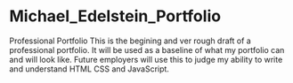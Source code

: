 # Michael_Edelstein_Portfolio
Professional Portfolio 
This is the begining and ver rough draft of a professional portfolio.
It will be used as a baseline of what my portfolio can and will look like.
Future employers will use this to judge my ability to write and understand HTML CSS and JavaScript.
